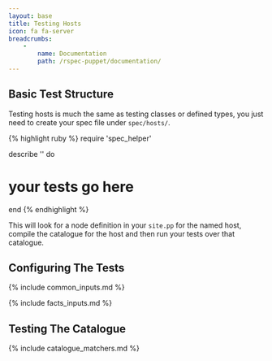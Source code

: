 ```yaml
---
layout: base
title: Testing Hosts
icon: fa fa-server
breadcrumbs:
    -
        name: Documentation
        path: /rspec-puppet/documentation/
---
```


## Basic Test Structure

Testing hosts is much the same as testing classes or defined types, you just
need to create your spec file under `spec/hosts/`.

{% highlight ruby %}
require 'spec_helper'

describe '<host name>' do
  # your tests go here
end
{% endhighlight %}

This will look for a node definition in your `site.pp` for the named host,
compile the catalogue for the host and then run your tests over that catalogue.

## Configuring The Tests

{% include common_inputs.md %}

{% include facts_inputs.md %}

## Testing The Catalogue

{% include catalogue_matchers.md %}
